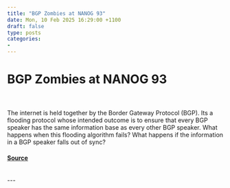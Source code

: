 ```yaml
---
title: "BGP Zombies at NANOG 93"
date: Mon, 10 Feb 2025 16:29:00 +1100
draft: false
type: posts
categories: 
- 
---
```

# BGP Zombies at NANOG 93

<br/>

<br/>
The internet is held together by the Border Gateway Protocol (BGP). Its a flooding protocol whose intended outcome is to ensure that every BGP speaker has the same information base as every other BGP speaker. What happens when this flooding algorithm fails? What happens if the information in a BGP speaker falls out of sync?

#### [Source](https://www.potaroo.net/ispcol/2025-02/zombies.html)

<br/>
---
